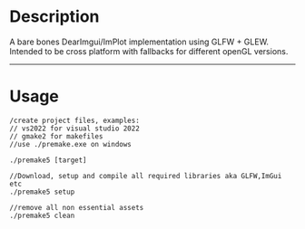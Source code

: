 # Description
A bare bones DearImgui/ImPlot implementation using GLFW + GLEW. Intended to be cross platform with fallbacks for different openGL versions.

--- 
# Usage
```
/create project files, examples: 
// vs2022 for visual studio 2022
// gmake2 for makefiles
//use ./premake.exe on windows

./premake5 [target] 

//Download, setup and compile all required libraries aka GLFW,ImGui etc
./premake5 setup 

//remove all non essential assets
./premake5 clean
```
